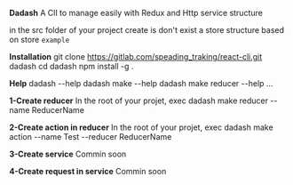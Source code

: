 **Dadash**
A ClI to manage easily with Redux and Http service structure

in the src folder of your project create is don't exist a store structure based on store `example`

**Installation**
git clone https://gitlab.com/speading_traking/react-cli.git dadash
cd dadash 
npm install -g .

**Help**
dadash --help
dadash make --help
dadash make reducer --help
...

**1-Create reducer**
In the root of your projet, exec
dadash make reducer --name ReducerName

**2-Create action in reducer**
In the root of your projet, exec
dadash make action --name Test --reducer ReducerName

**3-Create service**
Commin soon

**4-Create request in service**
Commin soon